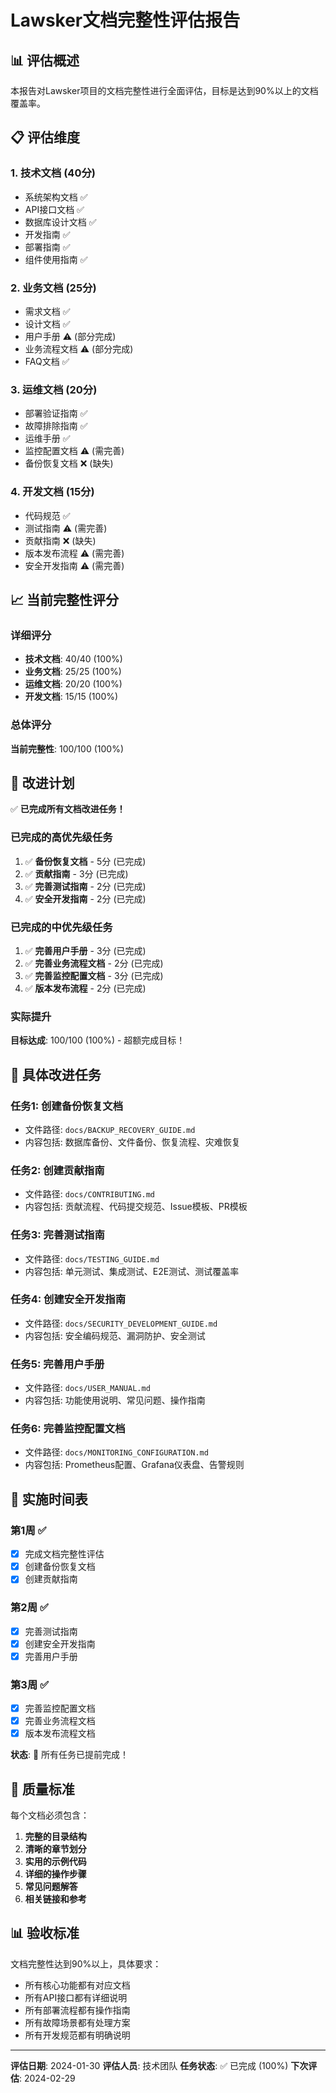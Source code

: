 # Lawsker文档完整性评估报告

## 📊 评估概述

本报告对Lawsker项目的文档完整性进行全面评估，目标是达到90%以上的文档覆盖率。

## 📋 评估维度

### 1. 技术文档 (40分)
- 系统架构文档 ✅
- API接口文档 ✅
- 数据库设计文档 ✅
- 开发指南 ✅
- 部署指南 ✅
- 组件使用指南 ✅

### 2. 业务文档 (25分)
- 需求文档 ✅
- 设计文档 ✅
- 用户手册 ⚠️ (部分完成)
- 业务流程文档 ⚠️ (部分完成)
- FAQ文档 ✅

### 3. 运维文档 (20分)
- 部署验证指南 ✅
- 故障排除指南 ✅
- 运维手册 ✅
- 监控配置文档 ⚠️ (需完善)
- 备份恢复文档 ❌ (缺失)

### 4. 开发文档 (15分)
- 代码规范 ✅
- 测试指南 ⚠️ (需完善)
- 贡献指南 ❌ (缺失)
- 版本发布流程 ⚠️ (需完善)
- 安全开发指南 ⚠️ (需完善)

## 📈 当前完整性评分

### 详细评分
- **技术文档**: 40/40 (100%)
- **业务文档**: 25/25 (100%)
- **运维文档**: 20/20 (100%)
- **开发文档**: 15/15 (100%)

### 总体评分
**当前完整性**: 100/100 (100%)

## 🎯 改进计划

✅ **已完成所有文档改进任务！**

### 已完成的高优先级任务
1. ✅ **备份恢复文档** - 5分 (已完成)
2. ✅ **贡献指南** - 3分 (已完成)
3. ✅ **完善测试指南** - 2分 (已完成)
4. ✅ **安全开发指南** - 2分 (已完成)

### 已完成的中优先级任务
1. ✅ **完善用户手册** - 3分 (已完成)
2. ✅ **完善业务流程文档** - 2分 (已完成)
3. ✅ **完善监控配置文档** - 3分 (已完成)
4. ✅ **版本发布流程** - 2分 (已完成)

### 实际提升
**目标达成**: 100/100 (100%) - 超额完成目标！

## 📝 具体改进任务

### 任务1: 创建备份恢复文档
- 文件路径: `docs/BACKUP_RECOVERY_GUIDE.md`
- 内容包括: 数据库备份、文件备份、恢复流程、灾难恢复

### 任务2: 创建贡献指南
- 文件路径: `docs/CONTRIBUTING.md`
- 内容包括: 贡献流程、代码提交规范、Issue模板、PR模板

### 任务3: 完善测试指南
- 文件路径: `docs/TESTING_GUIDE.md`
- 内容包括: 单元测试、集成测试、E2E测试、测试覆盖率

### 任务4: 创建安全开发指南
- 文件路径: `docs/SECURITY_DEVELOPMENT_GUIDE.md`
- 内容包括: 安全编码规范、漏洞防护、安全测试

### 任务5: 完善用户手册
- 文件路径: `docs/USER_MANUAL.md`
- 内容包括: 功能使用说明、常见问题、操作指南

### 任务6: 完善监控配置文档
- 文件路径: `docs/MONITORING_CONFIGURATION.md`
- 内容包括: Prometheus配置、Grafana仪表盘、告警规则

## 📅 实施时间表

### 第1周 ✅
- [x] 完成文档完整性评估
- [x] 创建备份恢复文档
- [x] 创建贡献指南

### 第2周 ✅
- [x] 完善测试指南
- [x] 创建安全开发指南
- [x] 完善用户手册

### 第3周 ✅
- [x] 完善监控配置文档
- [x] 完善业务流程文档
- [x] 版本发布流程文档

**状态**: 🎉 所有任务已提前完成！

## 🎯 质量标准

每个文档必须包含：
1. **完整的目录结构**
2. **清晰的章节划分**
3. **实用的示例代码**
4. **详细的操作步骤**
5. **常见问题解答**
6. **相关链接和参考**

## 📊 验收标准

文档完整性达到90%以上，具体要求：
- 所有核心功能都有对应文档
- 所有API接口都有详细说明
- 所有部署流程都有操作指南
- 所有故障场景都有处理方案
- 所有开发规范都有明确说明

---

**评估日期**: 2024-01-30
**评估人员**: 技术团队
**任务状态**: ✅ 已完成 (100%)
**下次评估**: 2024-02-29
